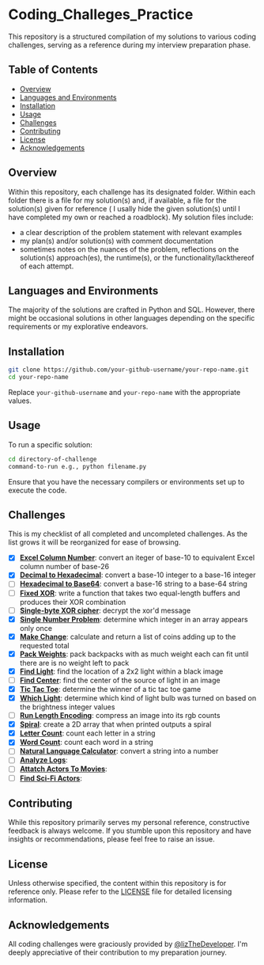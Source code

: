 # Coding_Challeges_Practice

This repository is a structured compilation of my solutions to various coding challenges, serving as a reference during my interview preparation phase.

## Table of Contents

- [Overview](#overview)
- [Languages and Environments](#languages-and-environments) 
- [Installation](#installation)
- [Usage](#usage)
- [Challenges](#challenges)
- [Contributing](#contributing)
- [License](#license)
- [Acknowledgements](#acknowledgements)

## Overview

Within this repository, each challenge has its designated folder. 
Within each folder there is a file for my solution(s) and, if available, a file for the solution(s) given for reference ( I usally hide the given solution(s) until I have completed my own or reached a roadblock).
My solution files include:
* a clear description of the problem statement with relevant examples
* my plan(s) and/or solution(s) with comment documentation
* sometimes notes on the nuances of the problem, reflections on the solution(s) approach(es), the runtime(s), or the functionality/lackthereof of each attempt.

## Languages and Environments

The majority of the solutions are crafted in Python and SQL. However, there might be occasional solutions in other languages depending on the specific requirements or my explorative endeavors.

## Installation

```bash
git clone https://github.com/your-github-username/your-repo-name.git
cd your-repo-name
```

Replace `your-github-username` and `your-repo-name` with the appropriate values.

## Usage

To run a specific solution:

```bash
cd directory-of-challenge
command-to-run e.g., python filename.py
```

Ensure that you have the necessary compilers or environments set up to execute the code.


## Challenges

This is my  checklist of all completed and uncompleted challenges. 
As the list grows it will be reorganized for ease of browsing. 

- [x] **[Excel Column Number](Excel_Column_Number)**: convert an iteger of base-10 to equivalent Excel column number of base-26
- [x] **[Decimal to Hexadecimal](Decimal_To_Hexadecimal)**: convert a base-10 integer to a base-16 integer
- [ ] **[Hexadecimal to Base64](Hexadecimal_To_Base64)**: convert a base-16 string to a base-64 string
- [ ] **[Fixed XOR](Fixed_XOR)**: write a function that takes two equal-length buffers and produces their XOR combination
- [ ] **[Single-byte XOR cipher](Single-byte_XOR_cypher)**: decrypt the xor'd message
- [x] **[Single Number Problem](Single_Number_Problem)**: determine which integer in an array appears only once
- [x] **[Make Change](Make_Change)**: calculate and return a list of coins adding up to the requested total
- [x] **[Pack Weights](Pack_Weights)**: pack backpacks with as much weight each can fit until there are is no weight left to pack
- [x] **[Find Light](Find_Light)**: find the location of a 2x2 light within a black image
- [ ] **[Find Center](Find_Center)**: find the center of the source of light in an image
- [x] **[Tic Tac Toe](Tic_Tac_Toe)**: determine the winner of a tic tac toe game
- [x] **[Which Light](Which_Light)**: determine which kind of light bulb was turned on based on the brightness integer values
- [ ] **[Run Length Encoding](Run_Length_Encoding)**: compress an image into its rgb counts 
- [x] **[Spiral](Spiral)**: create a 2D array that when printed outputs a spiral
- [x] **[Letter Count](Letter_Count)**: count each letter in a string
- [x] **[Word Count](Word_Count)**: count each word in a string
- [ ] **[Natural Language Calculator](Natural_Language_Calculator)**: convert a string into a number
- [ ] **[Analyze Logs]()**:
- [ ] **[Attatch Actors To Movies]()**:
- [ ] **[Find Sci-Fi Actors]()**:

## Contributing
  
While this repository primarily serves my personal reference, constructive feedback is always welcome. If you stumble upon this repository and have insights or recommendations, please feel free to raise an issue.
  
## License
 
Unless otherwise specified, the content within this repository is for reference only. Please refer to the [LICENSE](LICENSE) file for detailed licensing information.

## Acknowledgements

All coding challenges were graciously provided by [@lizTheDeveloper](https://github.com/lizTheDeveloper). I'm deeply appreciative of their contribution to my preparation journey.
